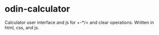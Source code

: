 # odin-calculator

Calculator user interface and js for +-*/= and clear operations.
Written in html, css, and js. 